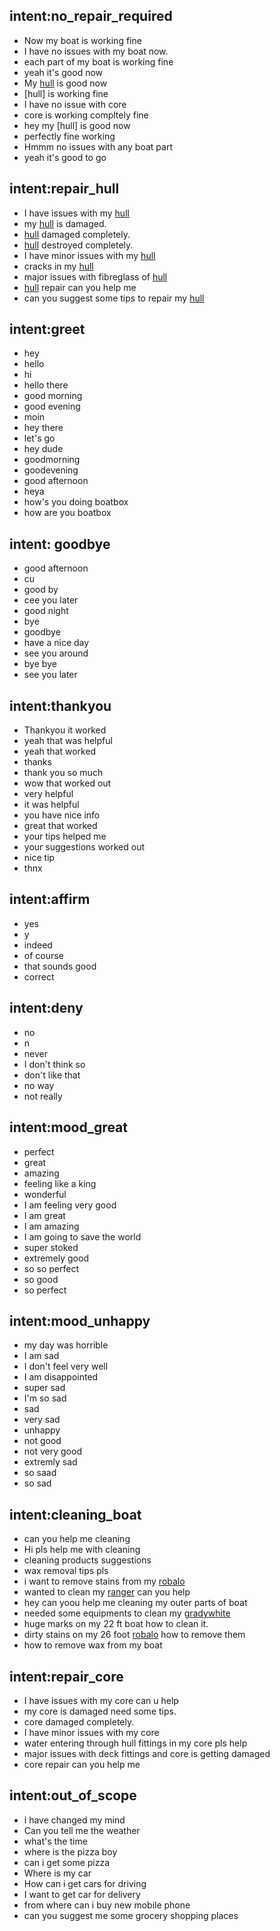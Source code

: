 ## intent:no_repair_required
- Now my boat is working fine
- I have no issues with my boat now.
- each part of my boat is working fine
- yeah it's good now
- My [hull](boat_part) is good now
- [hull] is working fine
- I have no issue with core
- core is working compltely fine
- hey my [hull] is good now
- perfectly fine working
- Hmmm no issues with any boat part
- yeah it's good to go

## intent:repair_hull
- I have issues with my [hull](boat_part)
- my [hull](boat_part) is damaged.
- [hull](boat_part) damaged completely.
- [hull](boat_part) destroyed completely.
- I have minor issues with my [hull](boat_part)
- cracks in my [hull](boat_part)
- major issues with fibreglass of [hull](boat_part)
- [hull](boat_part) repair can you help me
- can you suggest some tips to repair my [hull](boat_part)

## intent:greet
- hey
- hello
- hi
- hello there
- good morning
- good evening
- moin
- hey there
- let's go
- hey dude
- goodmorning
- goodevening
- good afternoon
- heya
- how's you doing boatbox
- how are you boatbox

## intent: goodbye

- good afternoon
- cu
- good by
- cee you later
- good night
- bye
- goodbye
- have a nice day
- see you around
- bye bye
- see you later

## intent:thankyou

- Thankyou it worked
- yeah that was helpful
- yeah that worked
- thanks
- thank you so much
- wow that worked out
- very helpful
- it was helpful
- you have nice info
- great that worked
- your tips helped me
- your suggestions worked out
- nice tip
- thnx

## intent:affirm
- yes
- y
- indeed
- of course
- that sounds good
- correct

## intent:deny

- no
- n
- never
- I don't think so
- don't like that
- no way
- not really

## intent:mood_great

- perfect
- great
- amazing
- feeling like a king
- wonderful
- I am feeling very good
- I am great
- I am amazing
- I am going to save the world
- super stoked
- extremely good
- so so perfect
- so good
- so perfect

## intent:mood_unhappy

- my day was horrible
- I am sad
- I don't feel very well
- I am disappointed
- super sad
- I'm so sad
- sad
- very sad
- unhappy
- not good
- not very good
- extremly sad
- so saad
- so sad

## intent:cleaning_boat
- can you help me cleaning
- Hi pls help me with cleaning
- cleaning products suggestions 
- wax removal tips pls
- i want to remove stains from my [robalo](boat_manufacturer)
- wanted to clean my [ranger](boat_manufacturer) can you help
- hey can yoou help me cleaning  my outer parts of boat
- needed some equipments to clean my [gradywhite](boat_manufacturer)
- huge marks on my 22 ft boat how to clean it.
- dirty stains on my 26 foot [robalo](boat_manufacturer) how to remove them
- how to remove wax from my boat

## intent:repair_core

- I have issues with my core can u help
- my core is damaged need some tips.
- core damaged completely.
- I have minor issues with my core
- water entering through hull fittings in my core pls help
- major issues with deck fittings and core is getting damaged
- core repair can you help me

## intent:out_of_scope

- i have changed my mind
- Can you tell me the weather
- what's the time
- where is the pizza boy
- can i get some pizza
- Where is my car
- How can i get cars for driving
- I want to get car for delivery
- from where can i buy new mobile phone
- can you suggest me some grocery shopping places
